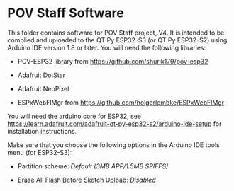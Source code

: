 # POV Staff Software

This folder contains software for POV Staff project, V4.  It is intended to be complied
and uploaded to the QT Py ESP32-S3 (or QT Py ESP32-S2) using Arduino IDE  version
1.8 or later.   You will need the following libraries:

  * POV-ESP32 library from  https://github.com/shurik179/pov-esp32

  * Adafruit DotStar

  * Adafruit NeoPixel

  * ESPxWebFlMgr from   https://github.com/holgerlembke/ESPxWebFlMgr

You will need the arduino core for ESP32, see https://learn.adafruit.com/adafruit-qt-py-esp32-s2/arduino-ide-setup
for installation instructions.

Make sure that you choose the following options in the Arduino IDE tools menu
(for ESP32-S3):

* Partition scheme: *Default (3MB APP/1.5MB SPIFFS)*

* Erase All Flash Before Sketch Upload: *Disabled*
